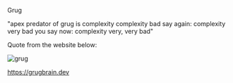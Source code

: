 Grug

"apex predator of grug is complexity
complexity bad
say again:
complexity very bad
you say now:
complexity very, very bad"

Quote from the website below: 

![grug](https://github.com/kwikiel/grug/assets/5274399/c5ebbf02-a8bd-49fb-9500-c19fb535e2e9)


https://grugbrain.dev
